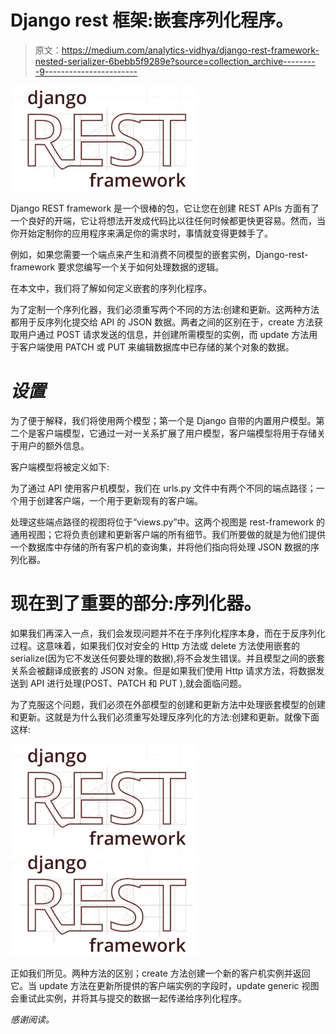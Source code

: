# Django rest 框架:嵌套序列化程序。

> 原文：<https://medium.com/analytics-vidhya/django-rest-framework-nested-serializer-6bebb5f9289e?source=collection_archive---------9----------------------->

![](img/5a0d3a47e9a1add72165698512b1b427.png)

Django REST framework 是一个很棒的包，它让您在创建 REST APIs 方面有了一个良好的开端，它让将想法开发成代码比以往任何时候都更快更容易。然而，当你开始定制你的应用程序来满足你的需求时，事情就变得更棘手了。

例如，如果您需要一个端点来产生和消费不同模型的嵌套实例，Django-rest-framework 要求您编写一个关于如何处理数据的逻辑。

在本文中，我们将了解如何定义嵌套的序列化程序。

为了定制一个序列化器，我们必须重写两个不同的方法:创建和更新。这两种方法都用于反序列化提交给 API 的 JSON 数据。两者之间的区别在于，create 方法获取用户通过 POST 请求发送的信息，并创建所需模型的实例，而 update 方法用于客户端使用 PATCH 或 PUT 来编辑数据库中已存储的某个对象的数据。

# *设置*

为了便于解释，我们将使用两个模型；第一个是 Django 自带的内置用户模型。第二个是客户端模型，它通过一对一关系扩展了用户模型，客户端模型将用于存储关于用户的额外信息。

客户端模型将被定义如下:

为了通过 API 使用客户机模型，我们在 urls.py 文件中有两个不同的端点路径；一个用于创建客户端，一个用于更新现有的客户端。

处理这些端点路径的视图将位于“views.py”中。这两个视图是 rest-framework 的通用视图；它将负责创建和更新客户端的所有细节。我们所要做的就是为他们提供一个数据库中存储的所有客户机的查询集，并将他们指向将处理 JSON 数据的序列化器。

# 现在到了重要的部分:序列化器。

如果我们再深入一点，我们会发现问题并不在于序列化程序本身，而在于反序列化过程。这意味着，如果我们仅对安全的 Http 方法或 delete 方法使用嵌套的 serialize(因为它不发送任何要处理的数据),将不会发生错误。并且模型之间的嵌套关系会被翻译成嵌套的 JSON 对象。但是如果我们使用 Http 请求方法，将数据发送到 API 进行处理(POST、PATCH 和 PUT ),就会面临问题。

为了克服这个问题，我们必须在外部模型的创建和更新方法中处理嵌套模型的创建和更新。这就是为什么我们必须重写处理反序列化的方法:创建和更新。就像下面这样:

![](img/5a0d3a47e9a1add72165698512b1b427.png)![](img/5a0d3a47e9a1add72165698512b1b427.png)

正如我们所见。两种方法的区别；create 方法创建一个新的客户机实例并返回它。当 update 方法在更新所提供的客户端实例的字段时，update generic 视图会重试此实例，并将其与提交的数据一起传递给序列化程序。

*感谢阅读。*
